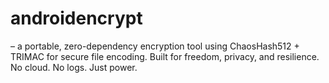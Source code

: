 # androidencrypt
– a portable, zero-dependency encryption tool using ChaosHash512 + TRIMAC for secure file encoding. Built for freedom, privacy, and resilience. No cloud. No logs. Just power.
